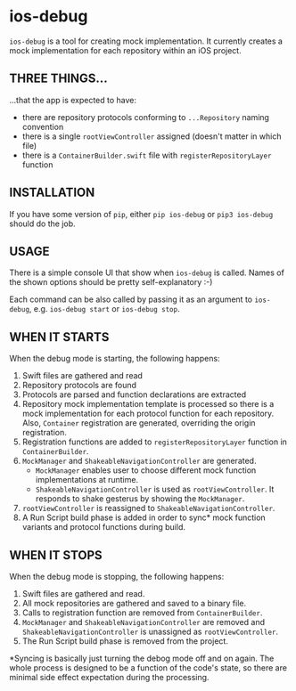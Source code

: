 # ios-debug

`ios-debug` is a tool for creating mock implementation. It currently creates a mock implementation for each repository within an iOS project.

## THREE THINGS...

...that the app is expected to have:

- there are repository protocols conforming to `...Repository` naming convention
- there is a single `rootViewController` assigned (doesn't matter in which file)
- there is a `ContainerBuilder.swift` file with `registerRepositoryLayer` function


## INSTALLATION

If you have some version of `pip`, either `pip ios-debug` or `pip3 ios-debug` should do the job.


## USAGE

There is a simple console UI that show when `ios-debug` is called. Names of the shown options should be pretty self-explanatory :-)

Each command can be also called by passing it as an argument to `ios-debug`, e.g. `ios-debug start` or `ios-debug stop`.


## WHEN IT STARTS

When the debug mode is starting, the following happens:

1. Swift files are gathered and read
2. Repository protocols are found
3. Protocols are parsed and function declarations are extracted
4. Repository mock implementation template is processed so there is a mock implementation for each protocol function for each repository. Also, `Container` registration are generated, overriding the origin registration.
5. Registration functions are added to `registerRepositoryLayer` function in `ContainerBuilder`.
6. `MockManager` and `ShakeableNavigationController` are generated.
    - `MockManager` enables user to choose different mock function implementations at runtime.
    - `ShakeableNavigationController` is used as `rootViewController`. It responds to shake gesterus by showing the `MockManager`.
7. `rootViewController` is reassigned to `ShakeableNavigationController`.
8. A Run Script build phase is added in order to sync* mock function variants and protocol functions during build.


## WHEN IT STOPS

When the debug mode is stopping, the following happens:
1. Swift files are gathered and read.
1. All mock repositories are gathered and saved to a binary file.
2. Calls to registration function are removed from `ContainerBuilder`.
3. `MockManager` and `ShakeableNavigationController` are removed and `ShakeableNavigationController` is unassigned as `rootViewController`.
4. The Run Script build phase is removed from the project.

*Syncing is basically just turning the debog mode off and on again. The whole process is designed to be a function of the code's state, so there are minimal side effect expectation during the processing.
